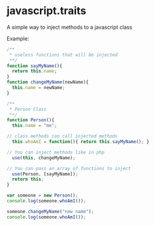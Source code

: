 javascript.traits
=================

A simple way to inject methods to a javascript class

Example:
```javascript
/**
 * useless functions that will be injected
 **/
function sayMyName(){
  return this.name;
}
function changeMyName(newName){
  this.name = newName;
}

/**
 * Person Class
 **/
function Person(){
  this.name = "me";

// class methods can call injected methods
  this.whoAmI = function(){ return this.sayMyName(); }

// You can inject methods like in php
  use(this, changeMyName);

// You can pass an array of functions to inject
  use(Person, [sayMyName]);
  return this;
}

var someone = new Person();
console.log(someone.whoAmI());

someone.changeMyName("new name");
console.log(someone.whoAmI());
```
